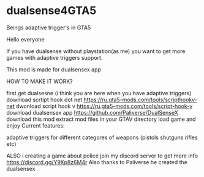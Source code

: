 # dualsense4GTA5
Beings adaptive trigger's in GTA5

Hello everyone

If you have dualsense without playstation(as me) you want to get more games with adaptive triggers support.

This mod is made for dualsensex app

HOW TO MAKE IT WORK?

first get dualsesne (i think you are here when you have adaptive triggers)
download scrtipt hook dot net https://ru.gta5-mods.com/tools/scripthookv-net
dwonload script hook v https://ru.gta5-mods.com/tools/script-hook-v
download dualsensex app https://github.com/Paliverse/DualSenseX
download this mod
extract mod files in your GTAV directory
load game and enjoy
Current features:

adaptive triggers for different categores of weapons (pistols shutguns rifles etc)

ALSO i creating a game about police join my discord server to get more info
https://discord.gg/Y9Xp8z6M4r
Also thanks to Paliverse he created the dualsensex
